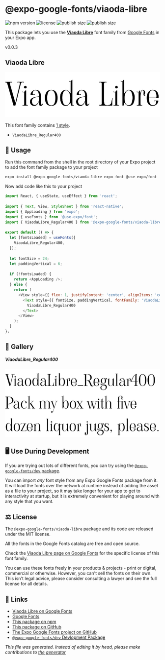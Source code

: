 # @expo-google-fonts/viaoda-libre

![npm version](https://flat.badgen.net/npm/v/@expo-google-fonts/viaoda-libre)
![license](https://flat.badgen.net/github/license/expo/google-fonts)
![publish size](https://flat.badgen.net/packagephobia/install/@expo-google-fonts/viaoda-libre)
![publish size](https://flat.badgen.net/packagephobia/publish/@expo-google-fonts/viaoda-libre)

This package lets you use the [**Viaoda Libre**](https://fonts.google.com/specimen/Viaoda+Libre) font family from [Google Fonts](https://fonts.google.com/) in your Expo app.

v0.0.3

## Viaoda Libre

![Viaoda Libre](./font-family.png)

This font family contains [1 style](#gallery).

- `ViaodaLibre_Regular400`

## 🔡 Usage

Run this command from the shell in the root directory of your Expo project to add the font family package to your project
```sh
expo install @expo-google-fonts/viaoda-libre expo-font @use-expo/font
```

Now add code like this to your project
```js
import React, { useState, useEffect } from 'react';

import { Text, View, StyleSheet } from 'react-native';
import { AppLoading } from 'expo';
import { useFonts } from '@use-expo/font';
import { ViaodaLibre_Regular400 } from '@expo-google-fonts/viaoda-libre';

export default () => {
  let [fontsLoaded] = useFonts({
    ViaodaLibre_Regular400,
  });

  let fontSize = 24;
  let paddingVertical = 6;

  if (!fontsLoaded) {
    return <AppLoading />;
  } else {
    return (
      <View style={{ flex: 1, justifyContent: 'center', alignItems: 'center' }}>
        <Text style={{ fontSize, paddingVertical, fontFamily: 'ViaodaLibre_Regular400' }}>
          ViaodaLibre_Regular400
        </Text>
      </View>
    );
  }
};

```

## 📖 Gallery

##### ViaodaLibre_Regular400
![ViaodaLibre_Regular400](./4c7e54848245264f0ecb5994ce321b185812cc6e451cdd2fc341d8f505686dd4.ttf.png)


## 🖥️ Use During Development

If you are trying out lots of different fonts, you can try using the [`@expo-google-fonts/dev` package](https://github.com/expo/google-fonts/tree/master/font-packages/dev#readme).

You can import *any* font style from any Expo Google Fonts package from it. It will load the fonts
over the network at runtime instead of adding the asset as a file to your project, so it may take longer
for your app to get to interactivity at startup, but it is extremely convenient
for playing around with any style that you want.

## ⚖️ License

The `@expo-google-fonts/viaoda-libre` package and its code are released under the MIT license.

All the fonts in the Google Fonts catalog are free and open source.

Check the [Viaoda Libre page on Google Fonts](https://fonts.google.com/specimen/Viaoda+Libre) for the specific license of this font family.

You can use these fonts freely in your products & projects - print or digital, commercial or otherwise. However, you can't sell the fonts on their own. This isn't legal advice, please consider consulting a lawyer and see the full license for all details.

## 🔗 Links

- [Viaoda Libre on Google Fonts](https://fonts.google.com/specimen/Viaoda+Libre)
- [Google Fonts](https://fonts.google.com/)
- [This package on npm](https://www.npmjs.com/package/@expo-google-fonts/viaoda-libre)
- [This package on GitHub](https://github.com/expo/google-fonts/tree/master/font-packages/viaoda-libre)
- [The Expo Google Fonts project on GitHub](https://github.com/expo/google-fonts)
- [`@expo-google-fonts/dev` Devlopment Package](https://github.com/expo/google-fonts/tree/master/font-packages/dev)


*This file was generated. Instead of editing it by head, please make contributions to [the generator](https://github.com/expo/google-fonts/tree/master/packages/generator)*
